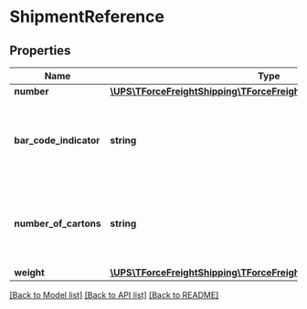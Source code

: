 # ShipmentReference

## Properties
Name | Type | Description | Notes
------------ | ------------- | ------------- | -------------
**number** | [**\UPS\TForceFreightShipping\TForceFreightShipping\ReferenceNumber**](ReferenceNumber.md) |  | 
**bar_code_indicator** | **string** | The presence of the tag BarCodeIndicator indicates that the reference at index 1 is bar-coded. | [optional] 
**number_of_cartons** | **string** | Number of cartons attached to this reference. Strongly recommended for ground services. | [optional] 
**weight** | [**\UPS\TForceFreightShipping\TForceFreightShipping\ReferenceWeight**](ReferenceWeight.md) |  | [optional] 

[[Back to Model list]](../../README.md#documentation-for-models) [[Back to API list]](../../README.md#documentation-for-api-endpoints) [[Back to README]](../../README.md)

